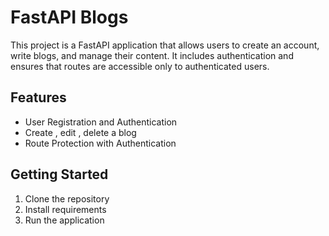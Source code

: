  # FastAPI Blogs

This project is a FastAPI application that allows users to create an account, write blogs, and manage their content. It includes authentication and ensures that routes are accessible only to authenticated users.

## Features

- User Registration and Authentication
- Create , edit , delete a blog
- Route Protection with Authentication

## Getting Started

1. Clone the repository
2. Install requirements
3. Run the application

